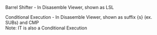 Barrel Shifter - In Disasemble Viewer, shown as LSL  

Conditional Execution - In Disasemble Viewer, shown as suffix {s} (ex. SUBs) and CMP  
Note: IT is also a Conditional Execution 

